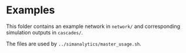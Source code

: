 # Examples
This folder contains an example network in ``network/`` and corresponding
simulation outputs in ``cascades/``.

The files are used by ``../simanalytics/master_usage.sh``.
